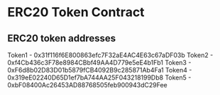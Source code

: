 # ERC20 Token Contract

## ERC20 token addresses

Token1 - 0x31f116f6E800863efc7F32aE4AC4E63c67aDF03b
Token2 - 0xf4Cb436c3F78e8984CBbf49AA4D779e5eE4b1Fb1 
Token3 - 0xF6d8b02D83D01b5879fCB4092B9c285871Ab4Fa1
Token4 - 0x319eE02240D65D1ef7bA744AA25F043218199Db8
Token5 - 0xbF08400Ac26453AD88768505feb900943dC29Fee
